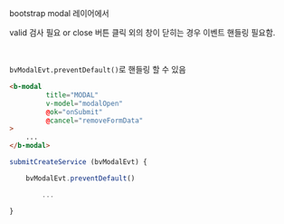 bootstrap modal 레이어에서 

valid 검사 필요 or close 버튼 클릭 외의 창이 닫히는 경우 이벤트 핸들링 필요함.

<br>

`bvModalEvt.preventDefault()`로 핸들링 할 수 있음

```html
<b-modal 
         title="MODAL" 
         v-model="modalOpen" 
         @ok="onSubmit" 
         @cancel="removeFormData"
>
    ...
</b-modal>
```

```js
submitCreateService (bvModalEvt) {

    bvModalEvt.preventDefault()

        ...

}
```
